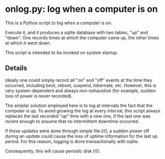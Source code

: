 onlog.py: log when a computer is on
===================================

This is a Python script to log when a computer is on.

Execute it, and it produces a sqlite database with two tables, "up" and "down".
One records times at which the computer came up, the other times at which it
went down.

This script is intended to be invoked on system startup.

Details
-------

Ideally one could simply record all "on" and "off" events at the time they
occurred, including boot, reboot, suspend, hibernate, etc. However, this is
very system-dependent and always non-exhaustive (for example, sudden loss of
power is never recorded).

The simpler solution employed here is to log at intervals the fact that the
computer is up. To avoid growing the log at every interval, this script always
replaces the last recorded "up" time with a new one, if the last one was
recent enough to assume that no intermittent downtime occurred.

If these updates were done through simple file I/O, a sudden power off during
an update could cause the loss of uptime information for the last up period.
For this reason, logging is done transactionally with sqlite.

Consequently, this will cause periodic disk I/O.

